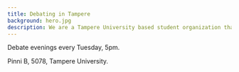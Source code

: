 ```yaml
---
title: Debating in Tampere
background: hero.jpg
description: We are a Tampere University based student organization that specializes in debating. We meet every Tuesday at 17.00 at PinniB, room number 5078. Tampere Debate Society is a member of FINDA, the Finnish Debating Association.
---
```


Debate evenings every Tuesday, 5pm.

Pinni B, 5078, Tampere University.
